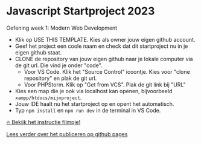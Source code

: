 # Javascript Startproject 2023

Oefening week 1: Modern Web Development

- Klik op USE THIS TEMPLATE. Kies als owner jouw eigen github account. 
- Geef het project een coole naam en check dat dit startproject nu in je eigen github staat.
- CLONE de repository van jouw eigen github naar je lokale computer via de git url. Die vind je onder "code".
  - Voor VS Code. Klik het "Source Control" icoontje. Kies voor "clone repository" en plak de git url.
  - Voor PHPStorm. Klik op "Get from VCS". Plak de git link bij "URL"
- Kies een map die je ook via localhost kan openen, bijvoorbeeld `xampp/htdocs/mijnproject`.
- Jouw IDE haalt nu het startproject op en opent het automatisch.
- Typ `npm install` en `npm run dev` in de terminal in VS Code.

[🔥 Bekijk het instructie filmpje!](https://youtu.be/UIVpe4L5_P4)

[Lees verder over het publiceren op github pages](https://github.com/HR-CMGT/PRG04-2022-2023/blob/main/setup.md)
